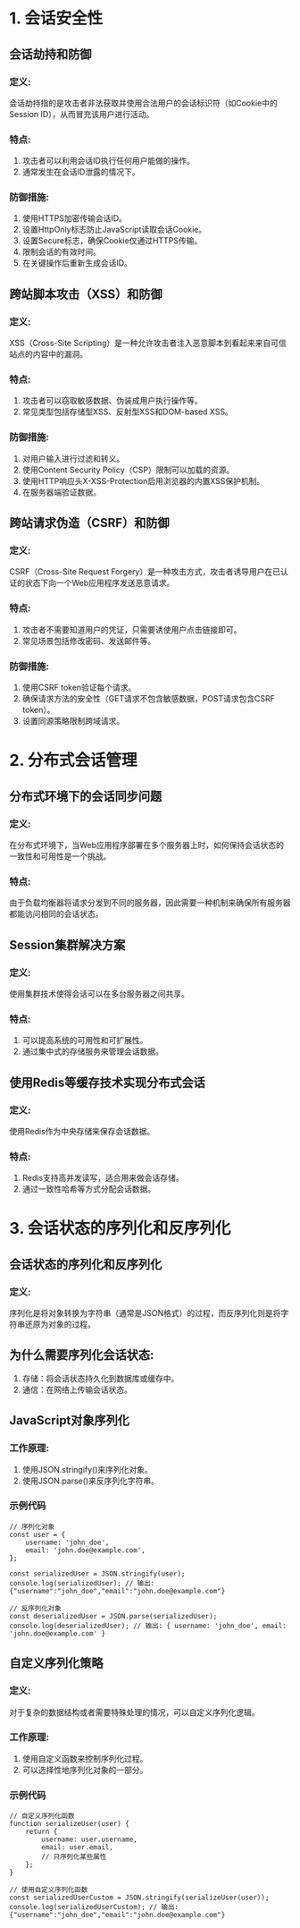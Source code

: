 # 1. 会话安全性
## 会话劫持和防御
### 定义: 
会话劫持指的是攻击者非法获取并使用合法用户的会话标识符（如Cookie中的Session ID），从而冒充该用户进行活动。
### 特点:
1.  攻击者可以利用会话ID执行任何用户能做的操作。
2.  通常发生在会话ID泄露的情况下。
### 防御措施:
1.  使用HTTPS加密传输会话ID。
2.  设置HttpOnly标志防止JavaScript读取会话Cookie。
3.  设置Secure标志，确保Cookie仅通过HTTPS传输。
4.  限制会话的有效时间。
5.  在关键操作后重新生成会话ID。
## 跨站脚本攻击（XSS）和防御
### 定义: 
XSS（Cross-Site Scripting）是一种允许攻击者注入恶意脚本到看起来来自可信站点的内容中的漏洞。
### 特点:
1.  攻击者可以窃取敏感数据、伪装成用户执行操作等。
2.  常见类型包括存储型XSS、反射型XSS和DOM-based XSS。
### 防御措施:
1.  对用户输入进行过滤和转义。
2.  使用Content Security Policy（CSP）限制可以加载的资源。
3.  使用HTTP响应头X-XSS-Protection启用浏览器的内置XSS保护机制。
4.  在服务器端验证数据。
## 跨站请求伪造（CSRF）和防御
### 定义: 
CSRF（Cross-Site Request Forgery）是一种攻击方式，攻击者诱导用户在已认证的状态下向一个Web应用程序发送恶意请求。
### 特点:
1.  攻击者不需要知道用户的凭证，只需要诱使用户点击链接即可。
2.  常见场景包括修改密码、发送邮件等。
### 防御措施:
1.  使用CSRF token验证每个请求。
2.  确保请求方法的安全性（GET请求不包含敏感数据，POST请求包含CSRF token）。
3.  设置同源策略限制跨域请求。
# 2. 分布式会话管理
## 分布式环境下的会话同步问题
### 定义: 
在分布式环境下，当Web应用程序部署在多个服务器上时，如何保持会话状态的一致性和可用性是一个挑战。
### 特点:
由于负载均衡器将请求分发到不同的服务器，因此需要一种机制来确保所有服务器都能访问相同的会话状态。
## Session集群解决方案
### 定义: 
使用集群技术使得会话可以在多台服务器之间共享。
### 特点:
1.  可以提高系统的可用性和可扩展性。
2.  通过集中式的存储服务来管理会话数据。
## 使用Redis等缓存技术实现分布式会话
### 定义: 
使用Redis作为中央存储来保存会话数据。
### 特点:
1.  Redis支持高并发读写，适合用来做会话存储。
2.  通过一致性哈希等方式分配会话数据。
# 3. 会话状态的序列化和反序列化
## 会话状态的序列化和反序列化
### 定义: 
序列化是将对象转换为字符串（通常是JSON格式）的过程，而反序列化则是将字符串还原为对象的过程。
## 为什么需要序列化会话状态:
1.  存储：将会话状态持久化到数据库或缓存中。
2.  通信：在网络上传输会话状态。
## JavaScript对象序列化
### 工作原理:
1.  使用JSON.stringify()来序列化对象。
2.  使用JSON.parse()来反序列化字符串。
### 示例代码
```
// 序列化对象
const user = {
    username: 'john_doe',
    email: 'john.doe@example.com',
};

const serializedUser = JSON.stringify(user);
console.log(serializedUser); // 输出: {"username":"john_doe","email":"john.doe@example.com"}

// 反序列化对象
const deserializedUser = JSON.parse(serializedUser);
console.log(deserializedUser); // 输出: { username: 'john_doe', email: 'john.doe@example.com' }
```
## 自定义序列化策略
### 定义: 
对于复杂的数据结构或者需要特殊处理的情况，可以自定义序列化逻辑。
### 工作原理:
1.  使用自定义函数来控制序列化过程。
2.  可以选择性地序列化对象的一部分。
### 示例代码
```
// 自定义序列化函数
function serializeUser(user) {
    return {
        username: user.username,
        email: user.email,
        // 只序列化某些属性
    };
}

// 使用自定义序列化函数
const serializedUserCustom = JSON.stringify(serializeUser(user));
console.log(serializedUserCustom); // 输出: {"username":"john_doe","email":"john.doe@example.com"}
```